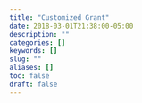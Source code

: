 ```yaml
---
title: "Customized Grant"
date: 2018-03-01T21:38:00-05:00
description: ""
categories: []
keywords: []
slug: ""
aliases: []
toc: false
draft: false
---
```

